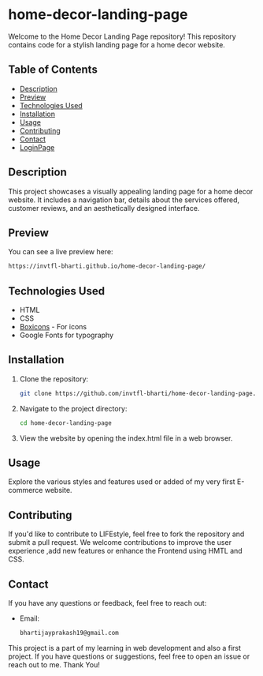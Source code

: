 # home-decor-landing-page
Welcome to the Home Decor Landing Page repository! This repository contains code for a stylish landing page for a home decor website.

## Table of Contents

- [Description](#description)
- [Preview](#preview)
- [Technologies Used](#technologies-used)
- [Installation](#installation)
- [Usage](#usage)
- [Contributing](#contributing)
- [Contact](#contact)
- [LoginPage](#login)

## Description

This project showcases a visually appealing landing page for a home decor website. It includes a navigation bar, details about the services offered, customer reviews, and an aesthetically designed interface.

## Preview

You can see a live preview here: 
```bash
https://invtfl-bharti.github.io/home-decor-landing-page/
```

## Technologies Used

- HTML
- CSS
- [Boxicons](https://boxicons.com/) - For icons
- Google Fonts for typography

## Installation

1. Clone the repository:

   ```bash
   git clone https://github.com/invtfl-bharti/home-decor-landing-page.git

2. Navigate to the project directory:
    ```bash
    cd home-decor-landing-page

3. View the website by opening the index.html file in a web browser.

## Usage
Explore the various styles and features used or added of my very first E-commerce website.

## Contributing
If you'd like to contribute to LIFEstyle, feel free to fork the repository and submit a pull request.  We welcome contributions to improve the user experience ,add new features or enhance the Frontend using HMTL and CSS.

## Contact
If you have any questions or feedback, feel free to reach out:
- Email: 

    ```bash
    bhartijayprakash19@gmail.com
    

This project is a part of my learning in web development and also a first project. If you have questions or suggestions, feel free to open an issue or reach out to me. Thank You!

